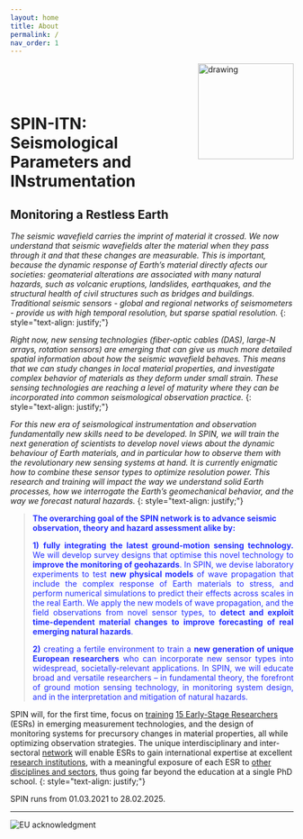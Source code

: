 ```yaml
---
layout: home
title: About
permalink: /
nav_order: 1
---
```



<img src="/assets/images/Spin-Logo-main.png" alt="drawing" width="170" style="float:right"/><br><br><br>

# __SPIN-ITN:__ Seismological Parameters and INstrumentation
## Monitoring a Restless Earth

_The seismic wavefield carries the imprint of material it crossed. We now understand that seismic wavefields alter the
material when they pass through it and that these changes are measurable. This is important, because the dynamic
response of Earth’s material directly afects our societies: geomaterial alterations are associated with many natural
hazards, such as volcanic eruptions, landslides, earthquakes, and the structural health of civil structures such as bridges and
buildings. Traditional seismic sensors - global and regional networks of seismometers - provide us with high temporal
resolution, but sparse spatial resolution._
{: style="text-align: justify;"}
 
_Right now, new sensing technologies (fiber-optic cables (DAS), large-N arrays, rotation sensors) are emerging that can give
us much more detailed spatial information about how the seismic wavefield behaves. This means that we can study
changes in local material properties, and investigate complex behavior of materials as they deform under small strain.
These sensing technologies are reaching a level of maturity where they can be incorporated into common seismological
observation practice._
{: style="text-align: justify;"}

_For this new era of seismological instrumentation and observation fundamentally new skills need to be developed. In SPIN,
we will train the next generation of scientists to develop novel views about the dynamic behaviour of Earth materials, and in
particular how to observe them with the revolutionary new sensing systems at hand. It is currently enigmatic how to
combine these sensor types to optimize resolution power. This research and training will impact the way we understand
solid Earth processes, how we interrogate the Earth’s geomechanical behavior, and the way we forecast natural hazards._
{: style="text-align: justify;"}

> <span style="color:#242fff">**The overarching goal of the SPIN network is to advance seismic observation, theory and hazard assessment alike by:**</span>
>
> <span style="color:#242fff;text-align: justify; display:block;">**1)** **fully integrating the latest ground-motion sensing technology.** We will develop survey designs that optimise this novel technology to **improve the monitoring of geohazards**. In SPIN, we devise laboratory experiments to test **new physical models** of wave propagation that include the complex response of Earth materials to stress, and perform numerical simulations to predict their effects across scales in the real Earth. We apply the new models of wave propagation, and the field observations from novel sensor types, to **detect and exploit time-dependent material changes to improve forecasting of real emerging natural hazards**.</span>
>
> <span style="color:#242fff; text-align: justify; display:block">**2)** creating a fertile environment to train a **new generation of unique European researchers** who can incorporate new sensor types into widespread, societally-relevant applications. In SPIN, we will educate broad and versatile researchers – in fundamental theory, the forefront of ground motion sensing technology, in monitoring system design, and in the interpretation and mitigation of natural hazards.</span>

SPIN will, for the first time, focus on [training](/training/) [15 Early-Stage Researchers](/recruitment/) (ESRs) in emerging measurement technologies, and the design of monitoring systems for precursory changes in material properties, all while optimizing observation strategies. The unique interdisciplinary and inter-sectoral [network](/consortium/) will enable ESRs to gain international expertise at excellent [research institutions](/beneficiaries/), with a meaningful exposure of each ESR to [other disciplines and sectors](/partners/), thus going far beyond the education at a single PhD school. 
{: style="text-align: justify;"}

SPIN runs from 01.03.2021 to 28.02.2025. 

--- 
![EU acknowledgment](/assets/images/H2020_acknowledgment.png)

